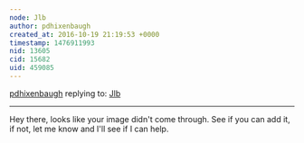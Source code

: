 ```yaml
---
node: Jlb
author: pdhixenbaugh
created_at: 2016-10-19 21:19:53 +0000
timestamp: 1476911993
nid: 13605
cid: 15682
uid: 459085
---
```




[pdhixenbaugh](../profile/pdhixenbaugh) replying to: [Jlb](../notes/Jlbratcher17/10-19-2016/jlb)

----
Hey there, looks like your image didn't come through. See if you can add it, if not, let me know and I'll see if I can help.